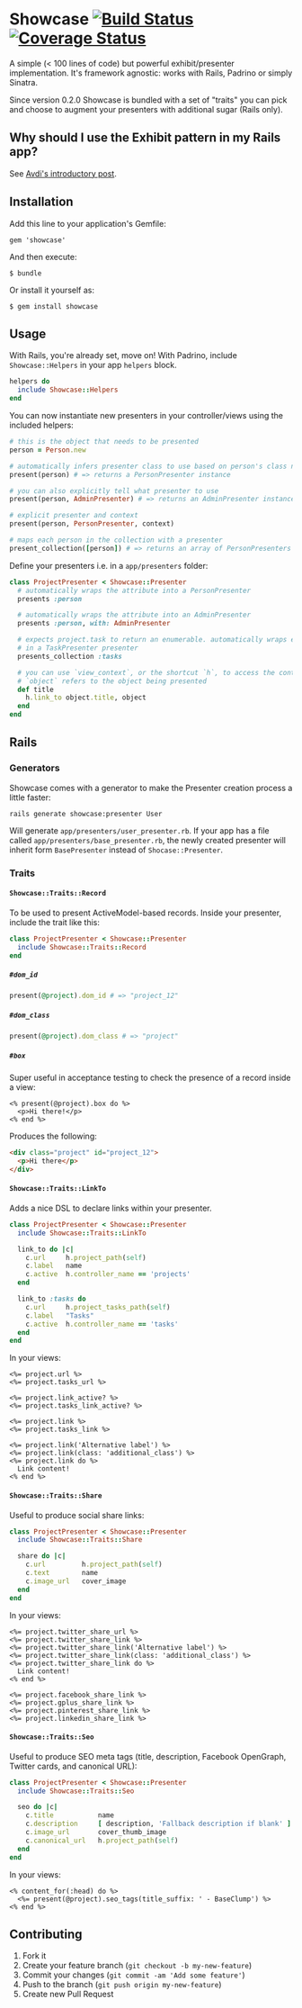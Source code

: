 # Showcase [![Build Status](https://travis-ci.org/welaika/showcase.png?branch=master)](https://travis-ci.org/welaika/showcase) [![Coverage Status](https://coveralls.io/repos/welaika/showcase/badge.png?branch=master)](https://coveralls.io/r/welaika/showcase)

A simple (< 100 lines of code) but powerful exhibit/presenter implementation.
It's framework agnostic: works with Rails, Padrino or simply Sinatra.

Since version 0.2.0 Showcase is bundled with a set of "traits" you can pick and
choose to augment your presenters with additional sugar (Rails only).

## Why should I use the Exhibit pattern in my Rails app?

See [Avdi's introductory post](http://devblog.avdi.org/2012/06/04/displaycase-gem-now-available/).

## Installation

Add this line to your application's Gemfile:

    gem 'showcase'

And then execute:

    $ bundle

Or install it yourself as:

    $ gem install showcase

## Usage

With Rails, you're already set, move on! With Padrino, include `Showcase::Helpers`
in your app `helpers` block.

```ruby
helpers do
  include Showcase::Helpers
end
```

You can now instantiate new presenters in your controller/views using the
included helpers:

```ruby
# this is the object that needs to be presented
person = Person.new

# automatically infers presenter class to use based on person's class name
present(person) # => returns a PersonPresenter instance

# you can also explicitly tell what presenter to use
present(person, AdminPresenter) # => returns an AdminPresenter instance

# explicit presenter and context
present(person, PersonPresenter, context)

# maps each person in the collection with a presenter
present_collection([person]) # => returns an array of PersonPresenters
```

Define your presenters i.e. in a `app/presenters` folder:

```ruby
class ProjectPresenter < Showcase::Presenter
  # automatically wraps the attribute into a PersonPresenter
  presents :person

  # automatically wraps the attribute into an AdminPresenter
  presents :person, with: AdminPresenter

  # expects project.task to return an enumerable. automatically wraps each task
  # in a TaskPresenter presenter
  presents_collection :tasks

  # you can use `view_context`, or the shortcut `h`, to access the context.
  # `object` refers to the object being presented
  def title
    h.link_to object.title, object
  end
end
```

## Rails

### Generators

Showcase comes with a generator to make the Presenter creation process a little
faster:

```
rails generate showcase:presenter User
```

Will generate `app/presenters/user_presenter.rb`. If your app has a file called
`app/presenters/base_presenter.rb`, the newly created presenter will inherit
form `BasePresenter` instead of `Shocase::Presenter`.

### Traits

#### `Showcase::Traits::Record`

To be used to present ActiveModel-based records. Inside your presenter, include
the trait like this:

```ruby
class ProjectPresenter < Showcase::Presenter
  include Showcase::Traits::Record
end
```

##### `#dom_id`

```ruby
present(@project).dom_id # => "project_12"
```

##### `#dom_class`

```ruby
present(@project).dom_class # => "project"
```

##### `#box`

Super useful in acceptance testing to check the presence of a record inside a
view:

```erb
<% present(@project).box do %>
  <p>Hi there!</p>
<% end %>
```

Produces the following:

```html
<div class="project" id="project_12">
  <p>Hi there</p>
</div>
```

#### `Showcase::Traits::LinkTo`

Adds a nice DSL to declare links within your presenter.

```ruby
class ProjectPresenter < Showcase::Presenter
  include Showcase::Traits::LinkTo

  link_to do |c|
    c.url     h.project_path(self)
    c.label   name
    c.active  h.controller_name == 'projects'
  end

  link_to :tasks do
    c.url     h.project_tasks_path(self)
    c.label   "Tasks"
    c.active  h.controller_name == 'tasks'
  end
end
```

In your views:

```erb
<%= project.url %>
<%= project.tasks_url %>

<%= project.link_active? %>
<%= project.tasks_link_active? %>

<%= project.link %>
<%= project.tasks_link %>

<%= project.link('Alternative label') %>
<%= project.link(class: 'additional_class') %>
<%= project.link do %>
  Link content!
<% end %>
```

#### `Showcase::Traits::Share`

Useful to produce social share links:

```ruby
class ProjectPresenter < Showcase::Presenter
  include Showcase::Traits::Share

  share do |c|
    c.url         h.project_path(self)
    c.text        name
    c.image_url   cover_image
  end
end
```
In your views:

```erb
<%= project.twitter_share_url %>
<%= project.twitter_share_link %>
<%= project.twitter_share_link('Alternative label') %>
<%= project.twitter_share_link(class: 'additional_class') %>
<%= project.twitter_share_link do %>
  Link content!
<% end %>

<%= project.facebook_share_link %>
<%= project.gplus_share_link %>
<%= project.pinterest_share_link %>
<%= project.linkedin_share_link %>
```

#### `Showcase::Traits::Seo`

Useful to produce SEO meta tags (title, description, Facebook OpenGraph,
Twitter cards, and canonical URL):

```ruby
class ProjectPresenter < Showcase::Presenter
  include Showcase::Traits::Seo

  seo do |c|
    c.title           name
    c.description     [ description, 'Fallback description if blank' ]
    c.image_url       cover_thumb_image
    c.canonical_url   h.project_path(self)
  end
end
```
In your views:

```erb
<% content_for(:head) do %>
  <%= present(@project).seo_tags(title_suffix: ' - BaseClump') %>
<% end %>
```

## Contributing

1. Fork it
2. Create your feature branch (`git checkout -b my-new-feature`)
3. Commit your changes (`git commit -am 'Add some feature'`)
4. Push to the branch (`git push origin my-new-feature`)
5. Create new Pull Request

